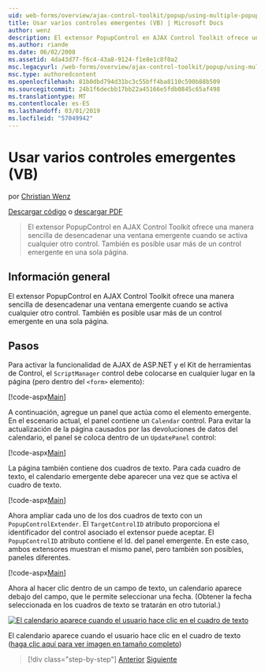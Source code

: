 ```yaml
---
uid: web-forms/overview/ajax-control-toolkit/popup/using-multiple-popup-controls-vb
title: Usar varios controles emergentes (VB) | Microsoft Docs
author: wenz
description: El extensor PopupControl en AJAX Control Toolkit ofrece una manera sencilla de desencadenar una ventana emergente cuando se activa cualquier otro control. También es posible usar m...
ms.author: riande
ms.date: 06/02/2008
ms.assetid: 4da43d77-f6c4-43a8-9124-f1e8e1c8f0a2
msc.legacyurl: /web-forms/overview/ajax-control-toolkit/popup/using-multiple-popup-controls-vb
msc.type: authoredcontent
ms.openlocfilehash: 81b0dbd794d31bc3c55bff4ba8110c590b88b509
ms.sourcegitcommit: 24b1f6decbb17bb22a45166e5fdb0845c65af498
ms.translationtype: MT
ms.contentlocale: es-ES
ms.lasthandoff: 03/01/2019
ms.locfileid: "57049942"
---
```

<a name="using-multiple-popup-controls-vb"></a>Usar varios controles emergentes (VB)
====================
por [Christian Wenz](https://github.com/wenz)

[Descargar código](http://download.microsoft.com/download/9/3/f/93f8daea-bebd-4821-833b-95205389c7d0/PopupControl1.vb.zip) o [descargar PDF](http://download.microsoft.com/download/2/d/c/2dc10e34-6983-41d4-9c08-f78f5387d32b/popupcontrol1VB.pdf)

> El extensor PopupControl en AJAX Control Toolkit ofrece una manera sencilla de desencadenar una ventana emergente cuando se activa cualquier otro control. También es posible usar más de un control emergente en una sola página.


## <a name="overview"></a>Información general

El extensor PopupControl en AJAX Control Toolkit ofrece una manera sencilla de desencadenar una ventana emergente cuando se activa cualquier otro control. También es posible usar más de un control emergente en una sola página.

## <a name="steps"></a>Pasos

Para activar la funcionalidad de AJAX de ASP.NET y el Kit de herramientas de Control, el `ScriptManager` control debe colocarse en cualquier lugar en la página (pero dentro del `<form>` elemento):

[!code-aspx[Main](using-multiple-popup-controls-vb/samples/sample1.aspx)]

A continuación, agregue un panel que actúa como el elemento emergente. En el escenario actual, el panel contiene un `Calendar` control. Para evitar la actualización de la página causados por las devoluciones de datos del calendario, el panel se coloca dentro de un `UpdatePanel` control:

[!code-aspx[Main](using-multiple-popup-controls-vb/samples/sample2.aspx)]

La página también contiene dos cuadros de texto. Para cada cuadro de texto, el calendario emergente debe aparecer una vez que se activa el cuadro de texto.

[!code-aspx[Main](using-multiple-popup-controls-vb/samples/sample3.aspx)]

Ahora ampliar cada uno de los dos cuadros de texto con un `PopupControlExtender`. El `TargetControlID` atributo proporciona el identificador del control asociado el extensor puede aceptar. El `PopupControlID` atributo contiene el Id. del panel emergente. En este caso, ambos extensores muestran el mismo panel, pero también son posibles, paneles diferentes.

[!code-aspx[Main](using-multiple-popup-controls-vb/samples/sample4.aspx)]

Ahora al hacer clic dentro de un campo de texto, un calendario aparece debajo del campo, que le permite seleccionar una fecha. (Obtener la fecha seleccionada en los cuadros de texto se tratarán en otro tutorial.)


[![El calendario aparece cuando el usuario hace clic en el cuadro de texto](using-multiple-popup-controls-vb/_static/image2.png)](using-multiple-popup-controls-vb/_static/image1.png)

El calendario aparece cuando el usuario hace clic en el cuadro de texto ([haga clic aquí para ver imagen en tamaño completo](using-multiple-popup-controls-vb/_static/image3.png))

> [!div class="step-by-step"]
> [Anterior](handling-postbacks-from-a-popup-control-without-an-updatepanel-cs.md)
> [Siguiente](handling-postbacks-from-a-popup-control-with-an-updatepanel-vb.md)
